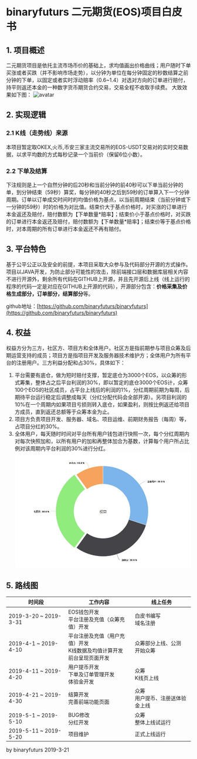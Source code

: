 # binaryfuturs 二元期货(EOS)项目白皮书
## 1. 项目概述
二元期货项目是依托主流市场币价的基础上，求均值画出价格曲线；用户随时下单买涨或者买跌（并不影响市场走势），以分钟为单位在每分钟固定的秒数结算之前分钟的下单，以固定或者实时浮动赔率（0.6~1.4）对选对方向的订单进行赔付，持平则返还本金的一种数字货币期货合约交易，交易全程不收取手续费。
大致效果如下图：
![avatar](doc/image/BF1.gif)
## 2. 实现逻辑
### 2.1 K线（走势线）来源
本项目暂定取OKEX,火币,币安三家主流交易所的EOS-USDT交易对的实时交易数据，以求平均数的方式每秒记录一个当前价（保留6位小数）。
### 2.2 下单及结算
下注规则是上一个自然分钟的后20秒和当前分钟的前40秒可以下单当前分钟的单，到分钟结束（59秒）算奖，每分钟的40秒之后到59秒的订单算入下一个分钟周期。订单以订单成交时间时的均值价格为基点，以当前周期结束（当前分钟或下一分钟的59秒）时的价格为对比值。结束价大于基点价格时，对买涨的订单进行本金返还及赔付，赔付数额为【下单数量\*赔率】；结束价小于基点价格时，对买跌的订单进行本金返还及赔付，赔付数额为【下单数量\*赔率】；结束价等于基点价格时，对本周期的所有订单进行本金返还不再有赔付。
## 3. 平台特色
基于公平公正以及安全的前提，本项目采取大众参与及代码部分开源的方式操作。项目以JAVA开发，为防止部分可能性的攻击，除前端接口层和数据库层相关内容不进行开源外，剩余所有代码在GITHUB上开源，并且先开源后上线（线上运行的程序的代码一定是对应在GITHUB上开源的代码），开源部分包含：**价格采集及价格生成部分，订单部分，结算部分**等。

github地址：[https://github.com/binaryfuturs/binaryfuturs](https://github.com/binaryfuturs/binaryfuturs)
## 4. 权益
权益方分为三方，社区方、项目方和全体用户。社区方是指前期参与项目众筹及后期运营支持的成员；项目方是指项目开发及服务器技术维护方；全体用户为所有平台的注册用户。三方利益分配和占30%，具体如下：
1. 平台需要有底仓，做为短时赔付支撑，暂定底仓为3000个EOS，以众筹的形式筹集，整体占之后平台利润的30%，即以暂定的底仓3000个EOS计，众筹100个EOS的社区成员，占平台上线后的利润的1%，分红周期前期为每周，后期待平台运行稳定后调整成每天（分红分配代码会全部开源）。另项目利润的10%在一个周期内如果项目亏损则转入底仓，如果盈利，则按比例返还给项目方成员，直到返还总额等于众筹本金为止。
2. 项目方负责项目开发、服务器、域名、项目运维、前期财务报告（每周）等，占项目分红的30%。
3. 全体用户，每天随时时间对平台所有用户钱包进行快照一次，每个分红周期内对每次快照加和，以所有用户的加和再整体加合为基数，计算每个用户所占比例对该周期内平台利润的30%进行分红。
![avatar](doc/image/bf2.jpg)
## 5. 路线图

|	时间段	|	工作内容	|	线上任务	|
|--	|--	|--	|
|	2019-3-20 ~ 2019-3-31	|	EOS钱包开发<br>平台注册及充值（众筹充值）开发	|	白皮书编写<br>域名注册	|
|	2019-4-1 ~ 2019-4-10	|	平台注册及充值（用户充值）开发<br>K线数据及均值计算开发<br>前台呈现页面开发	|	众筹部分上线、公测<br>开始众筹	|
|	2019-4-11 ~ 2019-4-20	|	用户提币开发<br>下单及订单管理开发<br>体验金开发	|	众筹<br>K线页上线	|
|	2019-4-21 ~ 2019-4-30	|	结算开发<br>完善前端功能页面	|	众筹<br>用户提币、注册送体验金上线	|
|	2019-5-1 ~ 2019-5-10	|	BUG修改<br>分红开发	|	众筹<br>整体上线试运行	|
|	2019-5-11 ~ 2019-5-20	|	项目维护	|	正式上线运行	|

by binaryfuturs 2019-3-21

